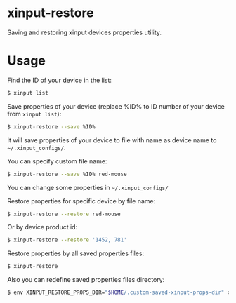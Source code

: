 xinput-restore
==============

Saving and restoring xinput devices properties utility.

Usage
=====

Find the ID of your device in the list:
```bash
$ xinput list
```

Save properties of your device
(replace %ID% to ID number of your device from `xinput list`):
```bash
$ xinput-restore --save %ID%
```
It will save properties of your device to file
with name as device name to `~/.xinput_configs/`.

You can specify custom file name:
```bash
$ xinput-restore --save %ID% red-mouse
```

You can change some properties in `~/.xinput_configs/`

Restore properties for specific device by file name:
```bash
$ xinput-restore --restore red-mouse
```

Or by device product id:
```bash
$ xinput-restore --restore '1452, 781'
```

Restore properties by all saved properties files:
```bash
$ xinput-restore
```

Also you can redefine saved properties files directory:
```bash
$ env XINPUT_RESTORE_PROPS_DIR="$HOME/.custom-saved-xinput-props-dir" xinput-restore
```
